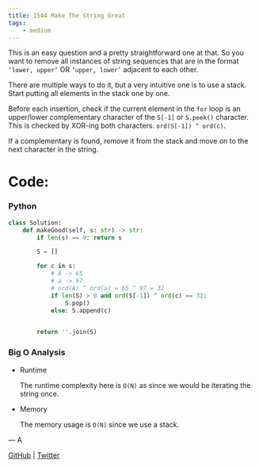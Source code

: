 ```yaml
---
title: 1544 Make The String Great
tags:
    - medium
---
```




This is an easy question and a pretty straightforward one at that. So you want to remove all instances of string sequences that are in the format `‘lower, upper’` OR `‘upper, lower’` adjacent to each other.

There are multiple ways to do it, but a very intuitive one is to use a stack. Start putting all elements in the stack one by one. 

Before each insertion, check if the current element in the `for` loop is an upper/lower complementary character of the `S[-1]` or `S.peek()` character. This is checked by XOR-ing both characters. `ord(S[-1]) ^ ord(c)`.

If a complementary is found, remove it from the stack and move on to the next character in the string.

# Code:

### Python

```python
class Solution:
    def makeGood(self, s: str) -> str:
        if len(s) == 0: return s

        S = []

        for c in s:
            # A -> 65
            # a -> 97
            # ord(A) ^ ord(a) = 65 ^ 97 = 32
            if len(S) > 0 and ord(S[-1]) ^ ord(c) == 32:
                S.pop()
            else: S.append(c)

        
        return ''.join(S)
```

### Big O Analysis

- Runtime
    
    The runtime complexity here is `O(N)` as since we would be iterating the string once.
    
- Memory
    
    The memory usage is `O(N)`  since we use a stack.
    

— A

[GitHub](https://github.com/AtharvaKamble) | [Twitter](https://twitter.com/AtharvaKamble07)